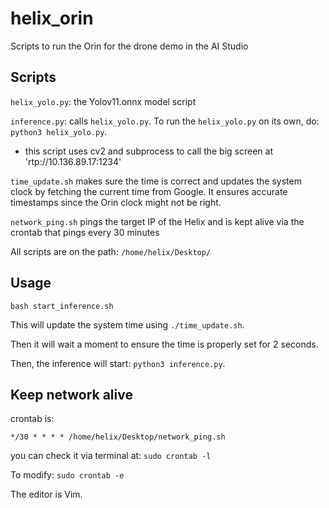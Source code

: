 # helix_orin
Scripts to run the Orin for the drone demo in the AI Studio 

## Scripts

`helix_yolo.py`: the Yolov11.onnx model script 

`inference.py`: calls `helix_yolo.py`. To run the `helix_yolo.py` on its own, do: `python3 helix_yolo.py`. 
- this script uses cv2 and subprocess to call the big screen at 'rtp://10.136.89.17:1234'

`time_update.sh` makes sure the time is correct and updates the system clock by fetching the current time from Google. It ensures accurate timestamps since the Orin clock might not be right.

`network_ping.sh` pings the target IP of the Helix and is kept alive via the crontab that pings every 30 minutes

All scripts are on the path: `/home/helix/Desktop/`

## Usage

`bash start_inference.sh`

This will update the system time using `./time_update.sh`. 

Then it will wait a moment to ensure the time is properly set for 2 seconds. 

Then, the inference will start: `python3 inference.py`. 

## Keep network alive 

crontab is: 

`*/30 * * * * /home/helix/Desktop/network_ping.sh`

you can check it via terminal at: `sudo crontab -l`

To modify: `sudo crontab -e`

The editor is Vim.
